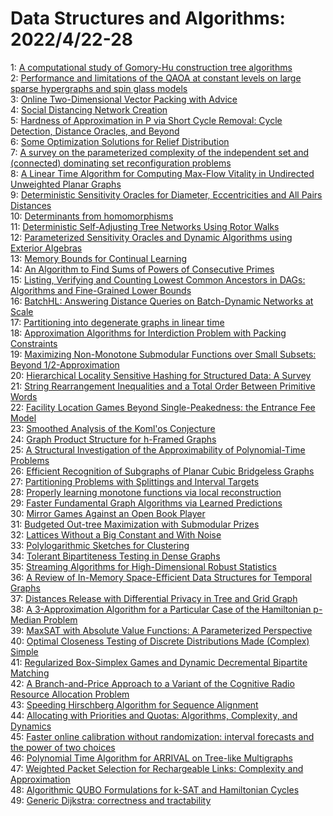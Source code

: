 # Data Structures and Algorithms: 2022/4/22-28  
1: [A computational study of Gomory-Hu construction tree algorithms](https://doi.org/10.48550/arXiv.2204.10169)  
2: [Performance and limitations of the QAOA at constant levels on large  sparse hypergraphs and spin glass models](https://doi.org/10.48550/arXiv.2204.10306)  
3: [Online Two-Dimensional Vector Packing with Advice](https://doi.org/10.48550/arXiv.2204.10322)  
4: [Social Distancing Network Creation](https://doi.org/10.48550/arXiv.2204.10423)  
5: [Hardness of Approximation in P via Short Cycle Removal: Cycle Detection,  Distance Oracles, and Beyond](https://doi.org/10.48550/arXiv.2204.10465)  
6: [Some Optimization Solutions for Relief Distribution](https://doi.org/10.48550/arXiv.2204.10491)  
7: [A survey on the parameterized complexity of the independent set and  (connected) dominating set reconfiguration problems](https://doi.org/10.48550/arXiv.2204.10526)  
8: [A Linear Time Algorithm for Computing Max-Flow Vitality in Undirected  Unweighted Planar Graphs](https://doi.org/10.48550/arXiv.2204.10568)  
9: [Deterministic Sensitivity Oracles for Diameter, Eccentricities and All  Pairs Distances](https://doi.org/10.48550/arXiv.2204.10679)  
10: [Determinants from homomorphisms](https://doi.org/10.48550/arXiv.2204.10718)  
11: [Deterministic Self-Adjusting Tree Networks Using Rotor Walks](https://doi.org/10.48550/arXiv.2204.10754)  
12: [Parameterized Sensitivity Oracles and Dynamic Algorithms using Exterior  Algebras](https://doi.org/10.48550/arXiv.2204.10819)  
13: [Memory Bounds for Continual Learning](https://doi.org/10.48550/arXiv.2204.10830)  
14: [An Algorithm to Find Sums of Powers of Consecutive Primes](https://doi.org/10.48550/arXiv.2204.10930)  
15: [Listing, Verifying and Counting Lowest Common Ancestors in DAGs:  Algorithms and Fine-Grained Lower Bounds](https://doi.org/10.48550/arXiv.2204.10932)  
16: [BatchHL: Answering Distance Queries on Batch-Dynamic Networks at Scale](https://doi.org/10.48550/arXiv.2204.11012)  
17: [Partitioning into degenerate graphs in linear time](https://doi.org/10.48550/arXiv.2204.11100)  
18: [Approximation Algorithms for Interdiction Problem with Packing  Constraints](https://doi.org/10.48550/arXiv.2204.11106)  
19: [Maximizing Non-Monotone Submodular Functions over Small Subsets: Beyond  $1/2$-Approximation](https://doi.org/10.48550/arXiv.2204.11149)  
20: [Hierarchical Locality Sensitive Hashing for Structured Data: A Survey](https://doi.org/10.48550/arXiv.2204.11209)  
21: [String Rearrangement Inequalities and a Total Order Between Primitive  Words](https://doi.org/10.48550/arXiv.2204.11213)  
22: [Facility Location Games Beyond Single-Peakedness: the Entrance Fee Model](https://doi.org/10.48550/arXiv.2204.11282)  
23: [Smoothed Analysis of the Koml\'os Conjecture](https://doi.org/10.48550/arXiv.2204.11427)  
24: [Graph Product Structure for h-Framed Graphs](https://doi.org/10.48550/arXiv.2204.11495)  
25: [A Structural Investigation of the Approximability of Polynomial-Time  Problems](https://doi.org/10.48550/arXiv.2204.11681)  
26: [Efficient Recognition of Subgraphs of Planar Cubic Bridgeless Graphs](https://doi.org/10.48550/arXiv.2204.11750)  
27: [Partitioning Problems with Splittings and Interval Targets](https://doi.org/10.48550/arXiv.2204.11753)  
28: [Properly learning monotone functions via local reconstruction](https://doi.org/10.48550/arXiv.2204.11894)  
29: [Faster Fundamental Graph Algorithms via Learned Predictions](https://doi.org/10.48550/arXiv.2204.12055)  
30: [Mirror Games Against an Open Book Player](https://doi.org/10.48550/arXiv.2204.12129)  
31: [Budgeted Out-tree Maximization with Submodular Prizes](https://doi.org/10.48550/arXiv.2204.12162)  
32: [Lattices Without a Big Constant and With Noise](https://doi.org/10.48550/arXiv.2204.12340)  
33: [Polylogarithmic Sketches for Clustering](https://doi.org/10.48550/arXiv.2204.12358)  
34: [Tolerant Bipartiteness Testing in Dense Graphs](https://doi.org/10.48550/arXiv.2204.12397)  
35: [Streaming Algorithms for High-Dimensional Robust Statistics](https://doi.org/10.48550/arXiv.2204.12399)  
36: [A Review of In-Memory Space-Efficient Data Structures for Temporal  Graphs](https://doi.org/10.48550/arXiv.2204.12468)  
37: [Distances Release with Differential Privacy in Tree and Grid Graph](https://doi.org/10.48550/arXiv.2204.12488)  
38: [A 3-Approximation Algorithm for a Particular Case of the Hamiltonian  p-Median Problem](https://doi.org/10.48550/arXiv.2204.12609)  
39: [MaxSAT with Absolute Value Functions: A Parameterized Perspective](https://doi.org/10.48550/arXiv.2204.12614)  
40: [Optimal Closeness Testing of Discrete Distributions Made (Complex)  Simple](https://doi.org/10.48550/arXiv.2204.12640)  
41: [Regularized Box-Simplex Games and Dynamic Decremental Bipartite Matching](https://doi.org/10.48550/arXiv.2204.12721)  
42: [A Branch-and-Price Approach to a Variant of the Cognitive Radio Resource  Allocation Problem](https://doi.org/10.48550/arXiv.2204.12780)  
43: [Speeding Hirschberg Algorithm for Sequence Alignment](https://doi.org/10.48550/arXiv.2204.12801)  
44: [Allocating with Priorities and Quotas: Algorithms, Complexity, and  Dynamics](https://doi.org/10.48550/arXiv.2204.13019)  
45: [Faster online calibration without randomization: interval forecasts and  the power of two choices](https://doi.org/10.48550/arXiv.2204.13087)  
46: [Polynomial Time Algorithm for ARRIVAL on Tree-like Multigraphs](https://doi.org/10.48550/arXiv.2204.13151)  
47: [Weighted Packet Selection for Rechargeable Links: Complexity and  Approximation](https://doi.org/10.48550/arXiv.2204.13459)  
48: [Algorithmic QUBO Formulations for k-SAT and Hamiltonian Cycles](https://doi.org/10.48550/arXiv.2204.13539)  
49: [Generic Dijkstra: correctness and tractability](https://doi.org/10.48550/arXiv.2204.13547)  